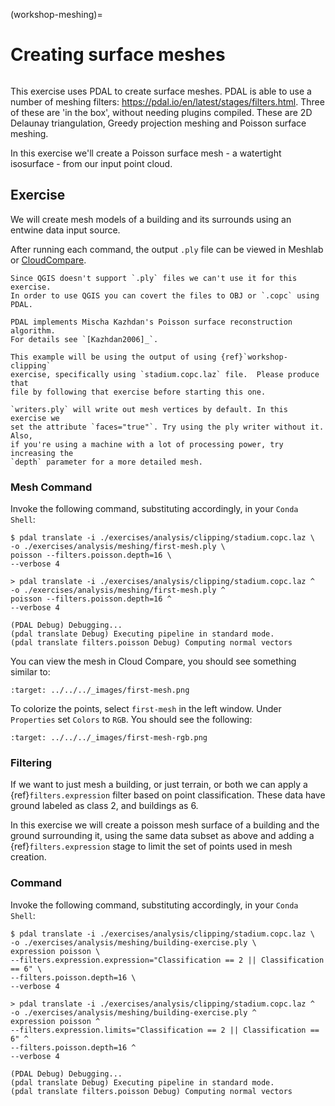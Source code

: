 (workshop-meshing)=

# Creating surface meshes

```{index} ground, classification, filtering
```

This exercise uses PDAL to create surface meshes. PDAL is able to use a number
of meshing filters: <https://pdal.io/en/latest/stages/filters.html>. Three of these
are 'in the box', without needing plugins compiled. These are 2D Delaunay
triangulation, Greedy projection meshing and Poisson surface meshing.

In this exercise we'll create a Poisson surface mesh - a watertight isosurface
\- from our input point cloud.

## Exercise

We will create mesh models of a building and its surrounds using an entwine
data input source.

After running each command, the output `.ply` file can be viewed in Meshlab or
[CloudCompare].

```{note}
Since QGIS doesn't support `.ply` files we can't use it for this exercise.
In order to use QGIS you can covert the files to OBJ or `.copc` using PDAL.
```

```{seealso}
PDAL implements Mischa Kazhdan's Poisson surface reconstruction algorithm.
For details see `[Kazhdan2006]_`.
```

```{note}
This example will be using the output of using {ref}`workshop-clipping`
exercise, specifically using `stadium.copc.laz` file.  Please produce that
file by following that exercise before starting this one.
```

```{note}
`writers.ply` will write out mesh vertices by default. In this exercise we
set the attribute `faces="true"`. Try using the ply writer without it. Also,
if you're using a machine with a lot of processing power, try increasing the
`depth` parameter for a more detailed mesh.
```

### Mesh Command

Invoke the following command, substituting accordingly, in your `Conda Shell`:

```console
$ pdal translate -i ./exercises/analysis/clipping/stadium.copc.laz \
-o ./exercises/analysis/meshing/first-mesh.ply \
poisson --filters.poisson.depth=16 \
--verbose 4
```

```doscon
> pdal translate -i ./exercises/analysis/clipping/stadium.copc.laz ^
-o ./exercises/analysis/meshing/first-mesh.ply ^
poisson --filters.poisson.depth=16 ^
--verbose 4
```

```console
(PDAL Debug) Debugging...
(pdal translate Debug) Executing pipeline in standard mode.
(pdal translate filters.poisson Debug) Computing normal vectors
```

You can view the mesh in Cloud Compare, you should see something similar to:

```{image} ../../images/first-mesh.png
:target: ../../../_images/first-mesh.png
```

To colorize the points, select `first-mesh` in the left window. Under
`Properties` set `Colors` to `RGB`. You should see the following:

```{image} ../../images/first-mesh-rgb.png
:target: ../../../_images/first-mesh-rgb.png
```

### Filtering

If we want to just mesh a building, or just terrain, or both we can apply a
{ref}`filters.expression` filter based on point classification. These data have ground labeled as
class 2, and buildings as 6.

In this exercise we will create a poisson mesh surface of a building and the
ground surrounding it, using the same data subset as above and adding a
{ref}`filters.expression` stage to limit the set of points used in mesh creation.

### Command

Invoke the following command, substituting accordingly, in your `Conda Shell`:

```console
$ pdal translate -i ./exercises/analysis/clipping/stadium.copc.laz \
-o ./exercises/analysis/meshing/building-exercise.ply \
expression poisson \
--filters.expression.expression="Classification == 2 || Classification == 6" \
--filters.poisson.depth=16 \
--verbose 4
```

```doscon
> pdal translate -i ./exercises/analysis/clipping/stadium.copc.laz ^
-o ./exercises/analysis/meshing/building-exercise.ply ^
expression poisson ^
--filters.expression.limits="Classification == 2 || Classification == 6" ^
--filters.poisson.depth=16 ^
--verbose 4
```

```console
(PDAL Debug) Debugging...
(pdal translate Debug) Executing pipeline in standard mode.
(pdal translate filters.poisson Debug) Computing normal vectors
```

[cloudcompare]: https://www.danielgm.net/cc/
